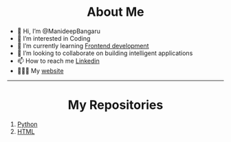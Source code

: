 <h1 style align="center"> About Me </h1>

- 👋 Hi, I’m @ManideepBangaru
- 👀 I’m interested in Coding
- 🌱 I’m currently learning <a href="https://github.com/ManideepBangaru/LearningHTML" target="_blank"> Frontend development </a>
- 💞️ I’m looking to collaborate on building intelligent applications
- 📫 How to reach me <a href="https://www.linkedin.com/in/manideepbangaru/"> Linkedin </a>
- 👨🏻‍💻 My <a href="https://www.rapidaccelerate.com" target="_blank"> website </a>

<hr>

<h1 style align="center"> My Repositories </h1>
<ol>
  <li> <a href="https://github.com/ManideepBangaru/Python-Journey"> Python </a>
  <li> <a href="https://github.com/ManideepBangaru/LearningHTML"> HTML </a>
<!---
ManideepBangaru/ManideepBangaru is a ✨ special ✨ repository because its `README.md` (this file) appears on your GitHub profile.
You can click the Preview link to take a look at your changes.
--->
